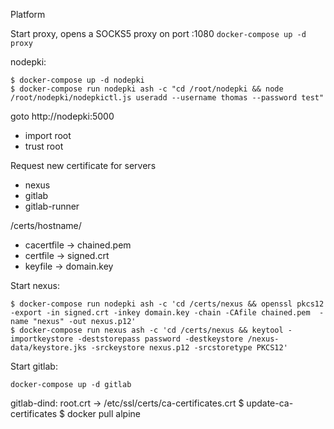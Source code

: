 Platform

Start proxy, opens a SOCKS5 proxy on port :1080
```docker-compose up -d proxy```

nodepki:
```
$ docker-compose up -d nodepki
$ docker-compose run nodepki ash -c "cd /root/nodepki && node /root/nodepki/nodepkictl.js useradd --username thomas --password test"
```

goto http://nodepki:5000
 * import root
 * trust root

Request new certificate for servers
 - nexus
 - gitlab
 - gitlab-runner

/certs/hostname/
 * cacertfile -> chained.pem
 * certfile -> signed.crt
 * keyfile -> domain.key


Start nexus:
```
$ docker-compose run nodepki ash -c 'cd /certs/nexus && openssl pkcs12 -export -in signed.crt -inkey domain.key -chain -CAfile chained.pem  -name "nexus" -out nexus.p12'
$ docker-compose run nexus ash -c 'cd /certs/nexus && keytool -importkeystore -deststorepass password -destkeystore /nexus-data/keystore.jks -srckeystore nexus.p12 -srcstoretype PKCS12'
```

Start gitlab:
```
docker-compose up -d gitlab
```

gitlab-dind:
 root.crt -> /etc/ssl/certs/ca-certificates.crt
 $ update-ca-certificates
 $ docker pull alpine
